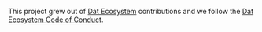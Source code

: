 This project grew out of [Dat Ecosystem](https://dat-ecosystem.org) contributions and we follow the [Dat Ecosystem Code of Conduct](https://github.com/dat-ecosystem/organization/blob/main/code-of-conduct.md).
